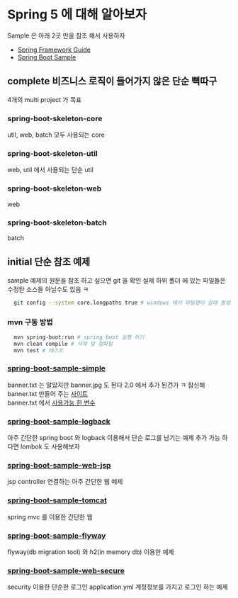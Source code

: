 # Spring 5 에 대해 알아보자

Sample 은 아래 2곳 만을 참조 해서 사용하자

- [Spring Framework Guide](https://spring.io/guides)
- [Spring Boot Sample](https://github.com/spring-projects/spring-boot/tree/master/spring-boot-samples)

## complete 비즈니스 로직이 들어가지 않은 단순 뼉따구

4개의 multi project 가 목표

### spring-boot-skeleton-core

util, web, batch 모두 사용되는 core

### spring-boot-skeleton-util

web, util 에서 사용되는 단순 util

### spring-boot-skeleton-web

web

### spring-boot-skeleton-batch

batch

## initial 단순 참조 예제

sample 예제의 원문을 참조 하고 싶으면 git 을 확인 실제 하위 폴더 에 있는 파일들은 수정돤 소스들 아닐수도 있음 ㅋ

```bash
  git config --system core.longpaths true # windows 에서 파일명이 길때 발생함
```

### mvn 구동 방법

```bash
  mvn spring-boot:run # spring boot 실행 하기
  mvn clean compile # 삭제 및 컴파일
  mvn test # 테스트
```

### [spring-boot-sample-simple](https://github.com/spring-projects/spring-boot/tree/master/spring-boot-samples/spring-boot-sample-simple)

banner.txt 는 알았지만 banner.jpg 도 된다 2.0 에서 추가 된건가 ㅋ 참신해  
banner.txt 만들어 주는 [사이트](https://devops.datenkollektiv.de/banner.txt/index.html)  
banner.txt 에서 [사용가능 한 변수](https://docs.spring.io/spring-boot/docs/current/reference/html/boot-features-spring-application.html#boot-features-banner)

### [spring-boot-sample-logback](https://github.com/spring-projects/spring-boot/tree/master/spring-boot-samples/spring-boot-sample-logback)

아주 간단한 spring boot 와 logback 이용해서 단순 로그를 남기는 예제 추가 가능 하다면 lombok 도 사용해보자

### [spring-boot-sample-web-jsp](https://github.com/spring-projects/spring-boot/tree/master/spring-boot-samples/spring-boot-sample-web-jsp)

jsp controller 연결하는 아주 간단한 웹 예제

### [spring-boot-sample-tomcat](https://github.com/spring-projects/spring-boot/tree/master/spring-boot-samples/spring-boot-sample-tomcat)

spring mvc 를 이용한 간단한 웹

### [spring-boot-sample-flyway](https://github.com/spring-projects/spring-boot/tree/master/spring-boot-samples/spring-boot-sample-flyway)

flyway(db migration tool) 와 h2(in memory db) 이용한 예제

### [spring-boot-sample-web-secure](https://github.com/spring-projects/spring-boot/tree/master/spring-boot-samples/spring-boot-sample-web-secure)

security 이용한 단순한 로그인 application.yml 계정정보를 가지고 로그인 하는 예제